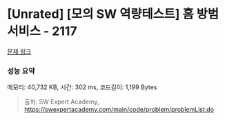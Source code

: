 # [Unrated] [모의 SW 역량테스트] 홈 방범 서비스 - 2117 

[문제 링크](https://swexpertacademy.com/main/code/problem/problemDetail.do?contestProbId=AV5V61LqAf8DFAWu) 

### 성능 요약

메모리: 40,732 KB, 시간: 302 ms, 코드길이: 1,199 Bytes



> 출처: SW Expert Academy, https://swexpertacademy.com/main/code/problem/problemList.do